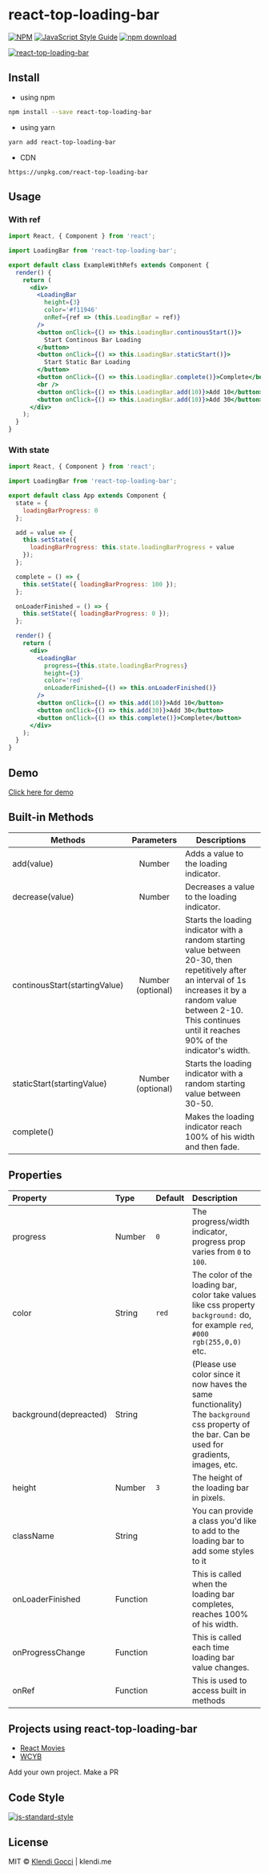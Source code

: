 # react-top-loading-bar

>

[![NPM](https://img.shields.io/npm/v/react-top-loading-bar.svg)](https://www.npmjs.com/package/react-top-loading-bar) [![JavaScript Style Guide](https://img.shields.io/badge/code_style-standard-brightgreen.svg)](https://standardjs.com)
[![npm download][download-image]][download-url]

[download-image]: https://img.shields.io/npm/dm/react-top-loading-bar.svg
[download-url]: https://npmjs.org/package/react-top-loading-bar

[![react-top-loading-bar](https://nodei.co/npm/react-top-loading-bar.png)](https://npmjs.org/package/react-top-loading-bar)

## Install

- using npm

```bash
npm install --save react-top-loading-bar
```

- using yarn

```bash
yarn add react-top-loading-bar
```

- CDN

```
https://unpkg.com/react-top-loading-bar
```

## Usage

### With ref

```jsx
import React, { Component } from 'react';

import LoadingBar from 'react-top-loading-bar';

export default class ExampleWithRefs extends Component {
  render() {
    return (
      <div>
        <LoadingBar
          height={3}
          color='#f11946'
          onRef={ref => (this.LoadingBar = ref)}
        />
        <button onClick={() => this.LoadingBar.continousStart()}>
          Start Continous Bar Loading
        </button>
        <button onClick={() => this.LoadingBar.staticStart()}>
          Start Static Bar Loading
        </button>
        <button onClick={() => this.LoadingBar.complete()}>Complete</button>
        <br />
        <button onClick={() => this.LoadingBar.add(10)}>Add 10</button>
        <button onClick={() => this.LoadingBar.add(10)}>Add 30</button>
      </div>
    );
  }
}
```

### With state

```jsx
import React, { Component } from 'react';

import LoadingBar from 'react-top-loading-bar';

export default class App extends Component {
  state = {
    loadingBarProgress: 0
  };

  add = value => {
    this.setState({
      loadingBarProgress: this.state.loadingBarProgress + value
    });
  };

  complete = () => {
    this.setState({ loadingBarProgress: 100 });
  };

  onLoaderFinished = () => {
    this.setState({ loadingBarProgress: 0 });
  };

  render() {
    return (
      <div>
        <LoadingBar
          progress={this.state.loadingBarProgress}
          height={3}
          color='red'
          onLoaderFinished={() => this.onLoaderFinished()}
        />
        <button onClick={() => this.add(10)}>Add 10</button>
        <button onClick={() => this.add(30)}>Add 30</button>
        <button onClick={() => this.complete()}>Complete</button>
      </div>
    );
  }
}
```

## Demo

[Click here for demo](https://klendi.github.io/react-top-loading-bar/)

## Built-in Methods

| Methods                       |    Parameters     | Descriptions                                                                                                                                                                                                                  |
| ----------------------------- | :---------------: | ----------------------------------------------------------------------------------------------------------------------------------------------------------------------------------------------------------------------------- |
| add(value)                    |      Number       | Adds a value to the loading indicator.                                                                                                                                                                                        |
| decrease(value)               |      Number       | Decreases a value to the loading indicator.                                                                                                                                                                                   |
| continousStart(startingValue) | Number (optional) | Starts the loading indicator with a random starting value between 20-30, then repetitively after an interval of 1s increases it by a random value between 2-10. This continues until it reaches 90% of the indicator's width. |
| staticStart(startingValue)    | Number (optional) | Starts the loading indicator with a random starting value between 30-50.                                                                                                                                                      |
| complete()                    |                   | Makes the loading indicator reach 100% of his width and then fade.                                                                                                                                                            |

## Properties

| Property               | Type     | Default | Description                                                                                                                                    |
| :--------------------- | :------- | :------ | :--------------------------------------------------------------------------------------------------------------------------------------------- |
| progress               | Number   | `0`     | The progress/width indicator, progress prop varies from `0` to `100`.                                                                          |
| color                  | String   | `red`   | The color of the loading bar, color take values like css property `background:` do, for example `red`, `#000` `rgb(255,0,0)` etc.              |
| background(depreacted) | String   |         | (Please use color since it now haves the same functionality) The `background` css property of the bar. Can be used for gradients, images, etc. |
| height                 | Number   | `3`     | The height of the loading bar in pixels.                                                                                                       |
| className              | String   |         | You can provide a class you'd like to add to the loading bar to add some styles to it                                                          |
| onLoaderFinished       | Function |         | This is called when the loading bar completes, reaches 100% of his width.                                                                      |
| onProgressChange       | Function |         | This is called each time loading bar value changes.                                                                                            |
| onRef                  | Function |         | This is used to access built in methods                                                                                                        |

## Projects using react-top-loading-bar

- [React Movies](https://github.com/klendi/react-movies)
- [WCYB](https://github.com/klendi/wcyb)

Add your own project. Make a PR

## Code Style

[![js-standard-style](https://cdn.rawgit.com/standard/standard/master/badge.svg)](http://standardjs.com)

## License

MIT © [Klendi Gocci](https://klendi.me) | klendi.me
